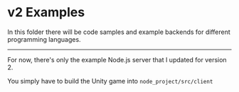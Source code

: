 # v2 Examples

In this folder there will be code samples and example backends for different programming languages.

---

For now, there's only the example Node.js server that I updated for version 2.

You simply have to build the Unity game into `node_project/src/client`